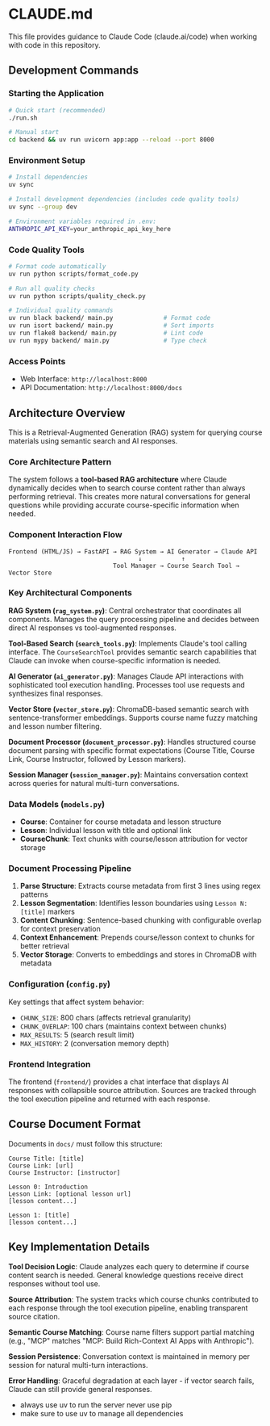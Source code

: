 # CLAUDE.md

This file provides guidance to Claude Code (claude.ai/code) when working with code in this repository.

## Development Commands

### Starting the Application
```bash
# Quick start (recommended)
./run.sh

# Manual start
cd backend && uv run uvicorn app:app --reload --port 8000
```

### Environment Setup
```bash
# Install dependencies
uv sync

# Install development dependencies (includes code quality tools)
uv sync --group dev

# Environment variables required in .env:
ANTHROPIC_API_KEY=your_anthropic_api_key_here
```

### Code Quality Tools

```bash
# Format code automatically
uv run python scripts/format_code.py

# Run all quality checks
uv run python scripts/quality_check.py

# Individual quality commands
uv run black backend/ main.py              # Format code
uv run isort backend/ main.py              # Sort imports
uv run flake8 backend/ main.py             # Lint code
uv run mypy backend/ main.py               # Type check
```

### Access Points
- Web Interface: `http://localhost:8000`
- API Documentation: `http://localhost:8000/docs`

## Architecture Overview

This is a Retrieval-Augmented Generation (RAG) system for querying course materials using semantic search and AI responses.

### Core Architecture Pattern
The system follows a **tool-based RAG architecture** where Claude dynamically decides when to search course content rather than always performing retrieval. This creates more natural conversations for general questions while providing accurate course-specific information when needed.

### Component Interaction Flow
```
Frontend (HTML/JS) → FastAPI → RAG System → AI Generator → Claude API
                                    ↓           ↑
                             Tool Manager → Course Search Tool → Vector Store
```

### Key Architectural Components

**RAG System (`rag_system.py`)**: Central orchestrator that coordinates all components. Manages the query processing pipeline and decides between direct AI responses vs tool-augmented responses.

**Tool-Based Search (`search_tools.py`)**: Implements Claude's tool calling interface. The `CourseSearchTool` provides semantic search capabilities that Claude can invoke when course-specific information is needed.

**AI Generator (`ai_generator.py`)**: Manages Claude API interactions with sophisticated tool execution handling. Processes tool use requests and synthesizes final responses.

**Vector Store (`vector_store.py`)**: ChromaDB-based semantic search with sentence-transformer embeddings. Supports course name fuzzy matching and lesson number filtering.

**Document Processor (`document_processor.py`)**: Handles structured course document parsing with specific format expectations (Course Title, Course Link, Course Instructor, followed by Lesson markers).

**Session Manager (`session_manager.py`)**: Maintains conversation context across queries for natural multi-turn conversations.

### Data Models (`models.py`)
- **Course**: Container for course metadata and lesson structure
- **Lesson**: Individual lesson with title and optional link
- **CourseChunk**: Text chunks with course/lesson attribution for vector storage

### Document Processing Pipeline
1. **Parse Structure**: Extracts course metadata from first 3 lines using regex patterns
2. **Lesson Segmentation**: Identifies lesson boundaries using `Lesson N: [title]` markers
3. **Content Chunking**: Sentence-based chunking with configurable overlap for context preservation
4. **Context Enhancement**: Prepends course/lesson context to chunks for better retrieval
5. **Vector Storage**: Converts to embeddings and stores in ChromaDB with metadata

### Configuration (`config.py`)
Key settings that affect system behavior:
- `CHUNK_SIZE`: 800 chars (affects retrieval granularity)
- `CHUNK_OVERLAP`: 100 chars (maintains context between chunks)
- `MAX_RESULTS`: 5 (search result limit)
- `MAX_HISTORY`: 2 (conversation memory depth)

### Frontend Integration
The frontend (`frontend/`) provides a chat interface that displays AI responses with collapsible source attribution. Sources are tracked through the tool execution pipeline and returned with each response.

## Course Document Format

Documents in `docs/` must follow this structure:
```
Course Title: [title]
Course Link: [url]
Course Instructor: [instructor]

Lesson 0: Introduction
Lesson Link: [optional lesson url]
[lesson content...]

Lesson 1: [title]
[lesson content...]
```

## Key Implementation Details

**Tool Decision Logic**: Claude analyzes each query to determine if course content search is needed. General knowledge questions receive direct responses without tool use.

**Source Attribution**: The system tracks which course chunks contributed to each response through the tool execution pipeline, enabling transparent source citation.

**Semantic Course Matching**: Course name filters support partial matching (e.g., "MCP" matches "MCP: Build Rich-Context AI Apps with Anthropic").

**Session Persistence**: Conversation context is maintained in memory per session for natural multi-turn interactions.

**Error Handling**: Graceful degradation at each layer - if vector search fails, Claude can still provide general responses.
- always use uv to run the server never use pip
- make sure to use uv to manage all dependencies